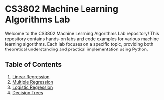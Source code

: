 # CS3802 Machine Learning Algorithms Lab

Welcome to the CS3802 Machine Learning Algorithms Lab repository! This repository contains hands-on labs and code examples for various machine learning algorithms. Each lab focuses on a specific topic, providing both theoretical understanding and practical implementation using Python.

## Table of Contents

1. [Linear Regression](#linear-regression)
2. [Multiple Regression](#multiple-regression)
3. [Logistic Regression](#logistic-regression)
4. [Decision Trees](#decision-trees)

